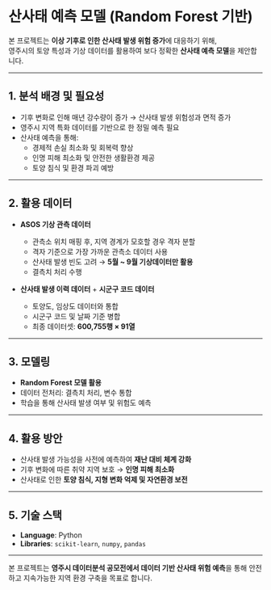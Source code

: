 # 산사태 예측 모델 (Random Forest 기반)

본 프로젝트는 **이상 기후로 인한 산사태 발생 위험 증가**에 대응하기 위해,  
영주시의 토양 특성과 기상 데이터를 활용하여 보다 정확한 **산사태 예측 모델**을 제안합니다.  

---

## 1. 분석 배경 및 필요성
- 기후 변화로 인해 매년 강수량이 증가 → 산사태 발생 위험성과 면적 증가  
- 영주시 지역 특화 데이터를 기반으로 한 정밀 예측 필요  
- 산사태 예측을 통해:
  - 경제적 손실 최소화 및 회복력 향상  
  - 인명 피해 최소화 및 안전한 생활환경 제공  
  - 토양 침식 및 환경 파괴 예방  

---

## 2. 활용 데이터
- **ASOS 기상 관측 데이터**
  - 관측소 위치 매핑 후, 지역 경계가 모호할 경우 격자 분할
  - 격자 기준으로 가장 가까운 관측소 데이터 사용
  - 산사태 발생 빈도 고려 → **5월 ~ 9월 기상데이터만 활용**
  - 결측치 처리 수행  

- **산사태 발생 이력 데이터** + **시군구 코드 데이터**
  - 토양도, 임상도 데이터와 통합
  - 시군구 코드 및 날짜 기준 병합  
  - 최종 데이터셋: **600,755행 × 91열**  

---

## 3. 모델링
- **Random Forest 모델 활용**
- 데이터 전처리: 결측치 처리, 변수 통합
- 학습을 통해 산사태 발생 여부 및 위험도 예측  

---

## 4. 활용 방안
- 산사태 발생 가능성을 사전에 예측하여 **재난 대비 체계 강화**  
- 기후 변화에 따른 취약 지역 보호 → **인명 피해 최소화**  
- 산사태로 인한 **토양 침식, 지형 변화 억제 및 자연환경 보전**  

---

## 5. 기술 스택
- **Language**: Python  
- **Libraries**: `scikit-learn`, `numpy`, `pandas`  

---

 본 프로젝트는 **영주시 데이터분석 공모전에서 데이터 기반 산사태 위험 예측**을 통해 안전하고 지속가능한 지역 환경 구축을 목표로 합니다.

